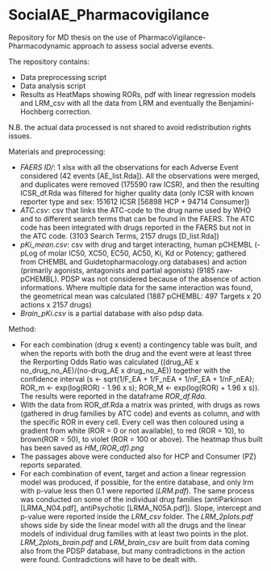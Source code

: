 # SocialAE_Pharmacovigilance

Repository for MD thesis on the use of PharmacoVigilance-Pharmacodynamic approach to assess social adverse events.

The repository contains:
- Data preprocessing script
- Data analysis script
- Results as HeatMaps showing RORs, pdf with linear regression models and LRM_csv with all the data from LRM and eventually the Benjamini-Hochberg correction.

N.B. the actual data processed is not shared to avoid redistribution rights issues.

Materials and preprocessing:
* *FAERS ID/*: 1 xlsx with all the observations for each Adverse Event considered (42 events [AE_list.Rda]). All the observations were merged, and duplicates were removed (175590 raw ICSR), and then the resulting ICSR_df.Rda was filtered for higher quality data (only ICSR with known reporter type and sex: 151612 ICSR [56898 HCP + 94714 Consumer])
* *ATC.csv*: csv that links the ATC-code to the drug name used by WHO and to different search terms that can be found in the FAERS. The ATC code has been integrated with drugs reported in the FAERS but not in the ATC code. (3103 Search Terms, 2157 drugs [D_list.Rda])
* *pKi_mean.csv*: csv with drug and target interacting, human pCHEMBL (-pLog of molar IC50, XC50, EC50, AC50, Ki, Kd or Potency; gathered from CHEMBL and Guidetopharmacology.org databases) and action (primarily agonists, antagonists and partial agonists) (9185 raw-pCHEMBL). PDSP was not considered because of the absence of action informations. Where multiple data for the same interaction was found, the geometrical mean was calculated (1887 pCHEMBL: 497 Targets x 20 actions x 2157 drugs)
* *Brain_pKi.csv* is a partial database with also pdsp data.

Method:
* For each combination (drug x event) a contingency table was built, and when the reports with both the drug and the event were at least three the Rerporting Odds Ratio was calculated ((drug_AE x no_drug_no_AE)/(no-drug_AE x drug_no_AE)) together with the confidence interval (s <- sqrt(1/F_EA + 1/F_nEA + 1/nF_EA + 1/nF_nEA);  ROR_m <- exp(log(ROR) - 1.96 x s); ROR_M <- exp(log(ROR) + 1.96 x s)). The results were reported in the dataframe *ROR_df.Rda*.
* With the data from ROR_df.Rda a matrix was printed, with drugs as rows (gathered in drug families by ATC code) and events as column, and with the specific ROR in every cell. Every cell was then coloured using a gradient from white (ROR = 0 or not available), to red (ROR = 10), to brown(ROR = 50), to violet (ROR = 100 or above). The heatmap thus built has been saved as *HM_(ROR_df).png*
* The passages above were conducted also for HCP and Consumer (PZ) reports separated.
* For each combination of event, target and action a linear regression model was produced, if possible, for the entire database, and only lrm with p-value less then 0.1 were reported (*LRM.pdf*). The same process was conducted on some of the individual drug families (antiParkinson [LRMA_N04.pdf], antiPsychotic [LRMA_N05A.pdf]). Slope, intercept and p-value were reported inside the *LRM_csv* folder. The *LRM_2plots.pdf* shows side by side the linear model with all the drugs and the linear models of individual drug families with at least two points in the plot.
*LRM_2plots_brain.pdf* and *LRM_brain_csv* are built from data coming also from the PDSP database, but many contradictions in the action were found. Contradictions will have to be dealt with.


